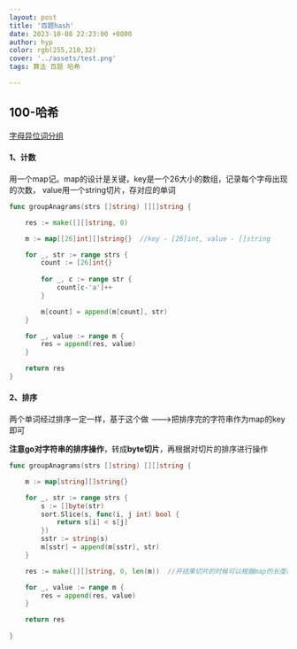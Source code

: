 ```yaml
---
layout: post
title: '百题hash'
date: 2023-10-08 22:23:00 +0800
author: hyp
color: rgb(255,210,32)
cover: '../assets/test.png'
tags: 算法 百题 哈希

---
```




## 100-哈希

[字母异位词分组](https://leetcode.cn/problems/group-anagrams/)

#### 1、计数

用一个map记。map的设计是关键，key是一个26大小的数组，记录每个字母出现的次数， value用一个string切片，存对应的单词

```go
func groupAnagrams(strs []string) [][]string {

    res := make([][]string, 0)

    m := map[[26]int][]string{}  //key - [26]int, value - []string

    for _, str := range strs {
        count := [26]int{}
        
        for _, c := range str {
            count[c-'a']++
        }

        m[count] = append(m[count], str)
    }

    for _, value := range m {
        res = append(res, value)
    }

    return res
}
```

#### 2、排序

两个单词经过排序一定一样，基于这个做  --->把排序完的字符串作为map的key即可

**注意go对字符串的排序操作**，转成**byte切片**，再根据对切片的排序进行操作

```GO
func groupAnagrams(strs []string) [][]string {

    m := map[string][]string{}

    for _, str := range strs {
        s := []byte(str)
        sort.Slice(s, func(i, j int) bool {
            return s[i] < s[j]
        })
        sstr := string(s)
        m[sstr] = append(m[sstr], str)
    }

    res := make([][]string, 0, len(m))	//开结果切片的时候可以根据map的长度给一个初始的cap

    for _, value := range m {
        res = append(res, value)
    }

    return res
    
}
```

